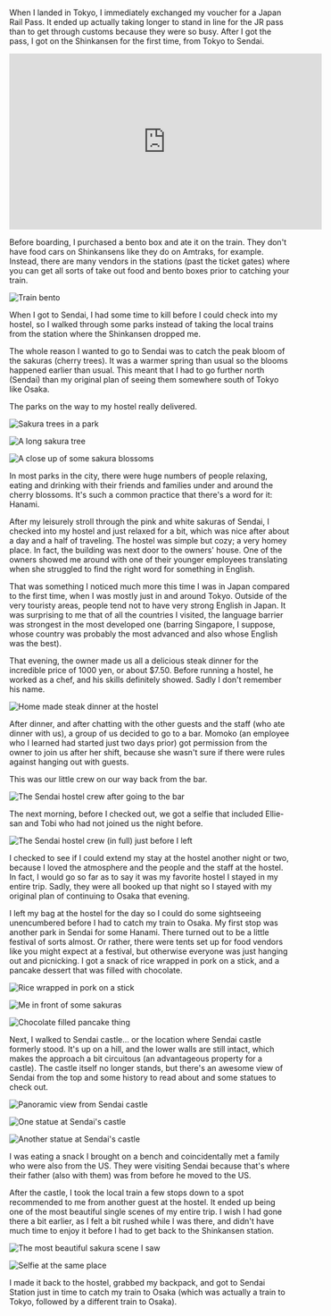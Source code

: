 #

When I landed in Tokyo, I immediately exchanged my voucher for a Japan Rail Pass. It ended up actually taking longer to stand in line for the JR pass than to get through customs because they were so busy. After I got the pass, I got on the Shinkansen for the first time, from Tokyo to Sendai. 

<iframe width="560" height="315" src="https://www.youtube.com/embed/q3G-TEPstYc" title="YouTube video player" frameborder="0" allow="accelerometer; autoplay; clipboard-write; encrypted-media; gyroscope; picture-in-picture; web-share" allowfullscreen></iframe>

Before boarding, I purchased a bento box and ate it on the train. They don't have food cars on Shinkansens like they do on Amtraks, for example. Instead, there are many vendors in the stations (past the ticket gates) where you can get all sorts of take out food and bento boxes prior to catching your train.

![Train bento](/blog/images/2023-04-06_bento.jpg)

When I got to Sendai, I had some time to kill before I could check into my hostel, so I walked through some parks instead of taking the local trains from the station where the Shinkansen dropped me.

The whole reason I wanted to go to Sendai was to catch the peak bloom of the sakuras (cherry trees). It was a warmer spring than usual so the blooms happened earlier than usual. This meant that I had to go further north (Sendai) than my original plan of seeing them somewhere south of Tokyo like Osaka.

The parks on the way to my hostel really delivered.

![Sakura trees in a park](/blog/images/2023-04-06_sakura1.jpg)

![A long sakura tree](/blog/images/2023-04-06_sakura2.jpg)

![A close up of some sakura blossoms](/blog/images/2023-04-06_sakura3.jpg)

In most parks in the city, there were huge numbers of people relaxing, eating and drinking with their friends and families under and around the cherry blossoms. It's such a common practice that there's a word for it: Hanami.

After my leisurely stroll through the pink and white sakuras of Sendai, I checked into my hostel and just relaxed for a bit, which was nice after about a day and a half of traveling. The hostel was simple but cozy; a very homey place. In fact, the building was next door to the owners' house. One of the owners showed me around with one of their younger employees translating when she struggled to find the right word for something in English.

That was something I noticed much more this time I was in Japan compared to the first time, when I was mostly just in and around Tokyo. Outside of the very touristy areas, people tend not to have very strong English in Japan. It was surprising to me that of all the countries I visited, the language barrier was strongest in the most developed one (barring Singapore, I suppose, whose country was probably the most advanced and also whose English was the best).

That evening, the owner made us all a delicious steak dinner for the incredible price of 1000 yen, or about $7.50. Before running a hostel, he worked as a chef, and his skills definitely showed. Sadly I don't remember his name. 

![Home made steak dinner at the hostel](/blog/images/2023-04-06_hostelsteak.jpg)

After dinner, and after chatting with the other guests and the staff (who ate dinner with us), a group of us decided to go to a bar. Momoko (an employee who I learned had started just two days prior) got permission from the owner to join us after her shift, because she wasn't sure if there were rules against hanging out with guests.

This was our little crew on our way back from the bar.

![The Sendai hostel crew after going to the bar](/blog/images/2023-04-06_sendaipeople1.jpg)

The next morning, before I checked out, we got a selfie that included Ellie-san and Tobi who had not joined us the night before.

![The Sendai hostel crew (in full) just before I left](/blog/images/2023-04-06_sendaipeople2.jpg)

I checked to see if I could extend my stay at the hostel another night or two, because I loved the atmosphere and the people and the staff at the hostel. In fact, I would go so far as to say it was my favorite hostel I stayed in my entire trip. Sadly, they were all booked up that night so I stayed with my original plan of continuing to Osaka that evening.

I left my bag at the hostel for the day so I could do some sightseeing unencumbered before I had to catch my train to Osaka. My first stop was another park in Sendai for some Hanami. There turned out to be a little festival of sorts almost. Or rather, there were tents set up for food vendors like you might expect at a festival, but otherwise everyone was just hanging out and picnicking. I got a snack of rice wrapped in pork on a stick, and a pancake dessert that was filled with chocolate.

![Rice wrapped in pork on a stick](/blog/images/2023-04-06_riceinpork.jpg)

![Me in front of some sakuras](/blog/images/2023-04-06_sakura4.jpg)

![Chocolate filled pancake thing](/blog/images/2023-04-06_snack.jpg)

Next, I walked to Sendai castle... or the location where Sendai castle formerly stood. It's up on a hill, and the lower walls are still intact, which makes the approach a bit circuitous (an advantageous property for a castle). The castle itself no longer stands, but there's an awesome view of Sendai from the top and some history to read about and some statues to check out.

![Panoramic view from Sendai castle](/blog/images/2023-04-06_castleview.jpg)

![One statue at Sendai's castle](/blog/images/2023-04-06_statue1.jpg)

![Another statue at Sendai's castle](/blog/images/2023-04-06_statue2.jpg)

I was eating a snack I brought on a bench and coincidentally met a family who were also from the US. They were visiting Sendai because that's where their father (also with them) was from before he moved to the US.

After the castle, I took the local train a few stops down to a spot recommended to me from another guest at the hostel. It ended up being one of the most beautiful single scenes of my entire trip. I wish I had gone there a bit earlier, as I felt a bit rushed while I was there, and didn't have much time to enjoy it before I had to get back to the Shinkansen station.

![The most beautiful sakura scene I saw](/blog/images/2023-04-06_sakura5.jpg)

![Selfie at the same place](/blog/images/2023-04-06_sakura6.jpg)

I made it back to the hostel, grabbed my backpack, and got to Sendai Station just in time to catch my train to Osaka (which was actually a train to Tokyo, followed by a different train to Osaka).

